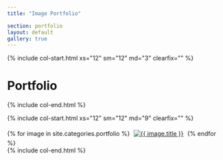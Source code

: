 ```yaml
---
title: "Image Portfolio"

section: portfolio
layout: default
gallery: true
---
```


{% include col-start.html xs="12" sm="12" md="3" clearfix="" %}

<h1>Portfolio</h1>

{% include col-end.html %}

{% include col-start.html xs="12" sm="12" md="9" clearfix="" %}

<div id="links">
{% for image in site.categories.portfolio %}
<a href="../assets/photos/{{ image.photo }}" title="{{ image.title }}"><img src="../assets/thumbs/{{ image.photo }}" alt="{{ image.title }}" style="margin: 5px" /></a>
{% endfor %}
</div>
{% include col-end.html %}